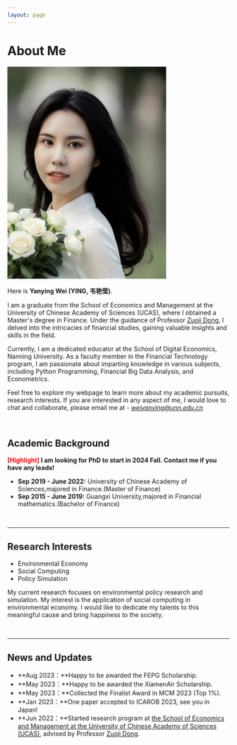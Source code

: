 ```yaml
---
layout: page
---
```


# About Me

<img src="https://github.com/YanyingWei1997/YanyingWei1997.github.io/blob/main/images/yanyingwei1.jpg?raw=true" class="floatpic" width="360" height="480">


Here is **Yanying Wei (YING, 韦艳莹)**.


I am a graduate from the School of Economics and Management at the University of Chinese Academy of Sciences (UCAS), where I obtained a Master's degree in Finance. Under the guidance of Professor [Zuoji Dong](https://people.ucas.ac.cn/~0058995), I delved into the intricacies of financial studies, gaining valuable insights and skills in the field.

Currently, I am a dedicated educator at the School of Digital Economics, Nanning University. As a faculty member in the Financial Technology program, I am passionate about imparting knowledge in various subjects, including Python Programming, Financial Big Data Analysis, and Econometrics. 


Feel free to explore my webpage to learn more about my academic pursuits, research interests. If you are interested in any aspect of me, I would love to chat and collaborate, please email me at - *weiyanying@unn.edu.cn*

<br>

## Academic Background

**<font color='red'>[Highlight]</font> I am looking for PhD to start in 2024 Fall. Contact me if you have any leads!**

- **Sep 2019 - June 2022:** University of Chinese Academy of Sciences,majored in Finance.(Master of Finance)
- **Sep 2015 - June 2019:** Guangxi University,majored in Financial mathematics.(Bachelor of Finance)


<br>

---

## Research Interests

- Environmental Economy
- Social Computing
- Policy Simulation

My current research focuses on environmental policy research and simulation. My interest is the application of social computing in environmental economy. I would like to dedicate my talents to this meaningful cause and bring happiness to the society.

<br>

---

## News and Updates

- **Aug 2023：**Happy to be awarded the FEPG Scholarship.
- **May 2023：**Happy to be awarded the XiamenAir Scholarship.
- **May 2023：**Collected the Finalist Award in MCM 2023 (Top 1%).
- **Jan 2023：**One paper accepted to ICAROB 2023, see you in Japan!
- **Jun 2022：**Started research program at [the School of Economics and Management at the University of Chinese Academy of Sciences (UCAS)](https://sem.ucas.ac.cn/), advised by Professor [Zuoji Dong](https://people.ucas.ac.cn/~0058995).

<br>

